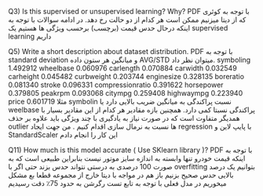 Q3) Is this supervised or unsupervised learning? Why? PDF
    با توجه به کوئری که از دیتا میزنیم ممکن است هر کدام از دو حالت رخ دهد.
    در ادامه سوالات با توجه به اینکه درحال حدس قیمت (برچسب) برحسب ویژگی ها هستیم یک supervised learning داریم



Q5) Write a short description about dataset distribution. PDF
    با توجه به standard deviation و میانگین هر ستون داده  AVG/STD میتوان نظر داد.
symboling           1.492912
wheelbase           0.060976
carlength           0.070884
carwidth            0.032549
carheight           0.045482
curbweight          0.203744
enginesize          0.328135
boreratio           0.081340
stroke              0.096331
compressionratio    0.391622
horsepower          0.379805
peakrpm             0.093068
citympg             0.259408
highwaympg          0.223940
price               0.601719
    مثلا symbolin نسبت پراکندگی به میانگین ضریب بالایی دارد یا weelbase پراکندگی نسبتا کمی دارد.
    همچنین بازه مقادیر هر کدام از این مقادیر بسیار با همدیگر متفاوت است که در صورت نیاز به یادگیری با چند ویژگی باید علاوه بر حذف outlier ها نسبت به نرمال سازی اقدام کنیم . من جهت ایجاد regression با پایپ لاین و StandardScaler این کار را انجام دادم

    
Q11) How much is this model accurate ( Use SKlearn library )? PDF
    با توجه به اینکه قیمت خودرو تنها وابسته به اندازه سایز موتور نیست بنابراین طبیعی است که به صورت 100 درصدی به درستی نتواند حدس بزند 
    حتی اگر با overfitting بتوانیم یک درصد بالایی حدس صحیح بزنیم باز هم در مواجه با دیتا خارج از مجموعه قطعا بع مشکل میخوریم
    در مدل فعلی با توجه به تابع تست رگرشن به حدود 75٪ دقت رسیدیم
